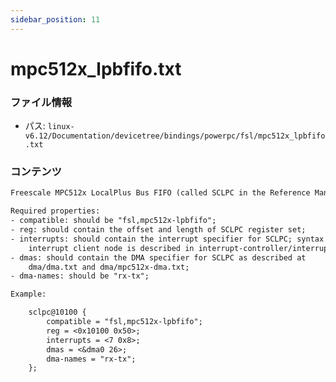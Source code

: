```yaml
---
sidebar_position: 11
---
```

# mpc512x_lpbfifo.txt

### ファイル情報

- パス: `linux-v6.12/Documentation/devicetree/bindings/powerpc/fsl/mpc512x_lpbfifo.txt`

### コンテンツ

```txt
Freescale MPC512x LocalPlus Bus FIFO (called SCLPC in the Reference Manual)

Required properties:
- compatible: should be "fsl,mpc512x-lpbfifo";
- reg: should contain the offset and length of SCLPC register set;
- interrupts: should contain the interrupt specifier for SCLPC; syntax of an
    interrupt client node is described in interrupt-controller/interrupts.txt;
- dmas: should contain the DMA specifier for SCLPC as described at
    dma/dma.txt and dma/mpc512x-dma.txt;
- dma-names: should be "rx-tx";

Example:

	sclpc@10100 {
		compatible = "fsl,mpc512x-lpbfifo";
		reg = <0x10100 0x50>;
		interrupts = <7 0x8>;
		dmas = <&dma0 26>;
		dma-names = "rx-tx";
	};


```
